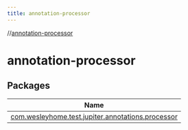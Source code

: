 ```yaml
---
title: annotation-processor
---
```

//[annotation-processor](index.html)



# annotation-processor



## Packages


| Name |
|---|
| [com.wesleyhome.test.jupiter.annotations.processor](annotation-processor/com.wesleyhome.test.jupiter.annotations.processor/index.html) |

